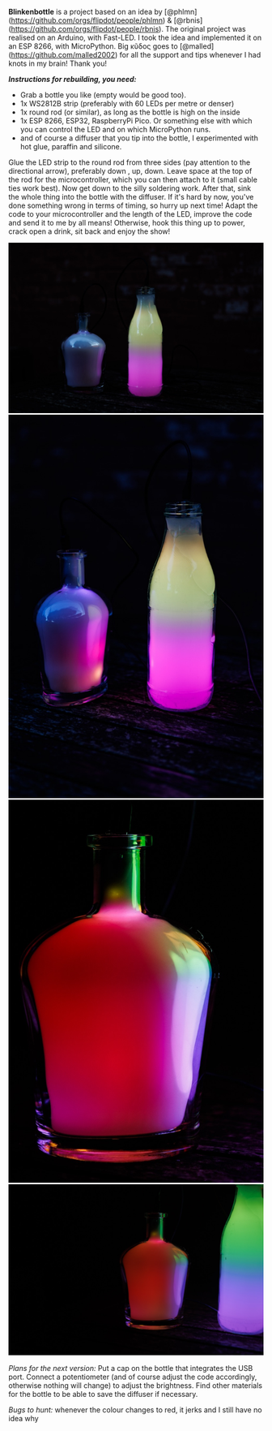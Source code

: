 **Blinkenbottle** is a project based on an idea by [@phlmn] (https://github.com/orgs/flipdot/people/phlmn) & [@rbnis] (https://github.com/orgs/flipdot/people/rbnis).
The original project was realised on an Arduino, with Fast-LED. 
I took the idea and implemented it on an ESP 8266, with MicroPython. Big κῦδος goes to [@malled] (https://github.com/malled2002) for all the support and tips whenever I had knots in my brain! Thank you!

**_Instructions for rebuilding, you need:_**

* Grab a bottle you like (empty would be good too).
* 1x WS2812B strip (preferably with 60 LEDs per metre or denser)
* 1x round rod (or similar), as long as the bottle is high on the inside
* 1x ESP 8266, ESP32, RaspberryPi Pico. Or something else with which you can control the LED and on which MicroPython runs.
* and of course a diffuser that you tip into the bottle, I experimented with hot glue, paraffin and silicone.
  
Glue the LED strip to the round rod from three sides (pay attention to the directional arrow), preferably down , up, down. Leave space at the top of the rod for the microcontroller, which you can then attach to it (small cable ties work best). Now get down to the silly soldering work.
After that, sink the whole thing into the bottle with the diffuser. If it's hard by now, you've done something wrong in terms of timing, so hurry up next time!
Adapt the code to your microcontroller and the length of the LED, improve the code and send it to me by all means!
Otherwise, hook this thing up to power, crack open a drink, sit back and enjoy the show!

![Exampe 1](./docs/blinkenbottle_-1.jpeg)
![Exampe 2](./docs/blinkenbottle_-2.jpeg)
![Exampe 3](./docs/blinkenbottle_-3.jpeg)
![Exampe 4](./docs/blinkenbottle_-4.jpeg)


_Plans for the next version:_
Put a cap on the bottle that integrates the USB port.
Connect a potentiometer (and of course adjust the code accordingly, otherwise nothing will change) to adjust the brightness.
Find other materials for the bottle to be able to save the diffuser if necessary.

_Bugs to hunt:_
whenever the colour changes to red, it jerks and I still have no idea why
